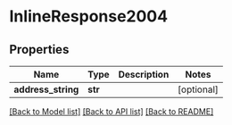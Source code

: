 # InlineResponse2004

## Properties
Name | Type | Description | Notes
------------ | ------------- | ------------- | -------------
**address_string** | **str** |  | [optional] 

[[Back to Model list]](../README.md#documentation-for-models) [[Back to API list]](../README.md#documentation-for-api-endpoints) [[Back to README]](../README.md)

